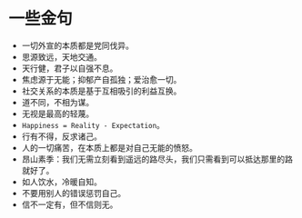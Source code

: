 # 一些金句

- 一切外宣的本质都是党同伐异。
- 思源致远，天地交通。
- 天行健，君子以自强不息。
- 焦虑源于无能；抑郁产自孤独；爱治愈一切。
- 社交关系的本质是基于互相吸引的利益互换。
- 道不同，不相为谋。
- 无视是最高的轻蔑。
- `Happiness = Reality - Expectation`。
- 行有不得，反求诸己。
- 人的一切痛苦，在本质上都是对自己无能的愤怒。
- 昂山素季：我们无需立刻看到遥远的路尽头，我们只需看到可以抵达那里的路就好了。
- 如人饮水，冷暖自知。
- 不要用别人的错误惩罚自己。
- 信不一定有，但不信则无。

